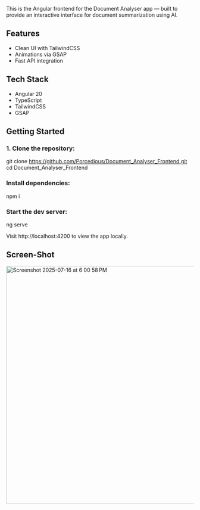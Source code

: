 This is the Angular frontend for the Document Analyser app — built to provide an interactive interface for document summarization using AI.

## Features
- Clean UI with TailwindCSS
- Animations via GSAP
- Fast API integration

## Tech Stack
- Angular 20
- TypeScript
- TailwindCSS
- GSAP

## Getting Started

### 1. Clone the repository:

   git clone https://github.com/Porcedious/Document_Analyser_Frontend.git
   cd Document_Analyser_Frontend

### Install dependencies:

npm i

### Start the dev server:

ng serve

Visit http://localhost:4200 to view the app locally.

## Screen-Shot
<img width="1028" height="638" alt="Screenshot 2025-07-16 at 6 00 58 PM" src="https://github.com/user-attachments/assets/a8c17e81-cc66-4b9d-8e92-532c3b900fb4" />
